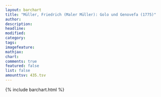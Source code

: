 ```yaml
---
layout: barchart
title: "Müller, Friedrich (Maler Müller): Golo und Genovefa (1775)"
author:
description:
headline:
modified:
category:
tags:
imagefeature: 
mathjax: 
chart: 
comments: true
featured: false
list: false
amounttsv: 435.tsv
---
```

{% include barchart.html %}
